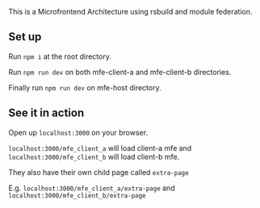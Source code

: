 This is a Microfrontend Architecture using rsbuild and module federation.

## Set up

Run `npm i` at the root directory.

Run `npm run dev` on both mfe-client-a and mfe-client-b directories.

Finally run `npm run dev` on mfe-host directory.

## See it in action

Open up `localhost:3000` on your browser.

`localhost:3000/mfe_client_a` will load client-a mfe and `localhost:3000/mfe_client_b` will load client-b mfe.

They also have their own child page called `extra-page`

E.g. `localhost:3000/mfe_client_a/extra-page` and `localhost:3000/mfe_client_b/extra-page`
